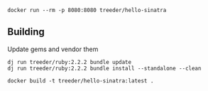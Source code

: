 

```
docker run --rm -p 8080:8080 treeder/hello-sinatra
```



## Building

Update gems and vendor them
```
dj run treeder/ruby:2.2.2 bundle update
dj run treeder/ruby:2.2.2 bundle install --standalone --clean
```

```
docker build -t treeder/hello-sinatra:latest .
```
